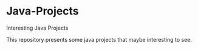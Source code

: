 # Java-Projects
Interesting Java Projects

This repository presents some java projects that maybe interesting to see.
